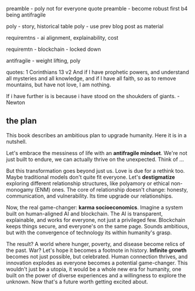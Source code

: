 preamble - poly not for everyone quote
preamble - become robust first b4 being antifragile

poly - story, historical table 
poly - use prev blog post as material


requiremtns - ai alignment, explainability, cost

requiremtn - blockchain - locked down

antifragile - weight lifting, poly

quotes:
1 Corinthians 13 v2
And if I have prophetic powers, and understand all mysteries and all knowledge, and if I have all faith, so as to remove mountains, but have not love, I am nothing.



If i have further is is because i have stood on the shoukders of giants. - Newton


## the plan
This book describes an ambitious plan to upgrade humanity. Here it is in a nutshell.

Let's embrace the messiness of life with an **antifragile mindset**. We're not just built to endure, we can actually thrive on the unexpected.  Think of ...

But this transformation goes beyond just us. Love is due for a rethink too. Maybe traditional models don't quite fit everyone. Let's **destigmatize** exploring different relationship structures, like polyamory or ethical non-monogamy (ENM) ones. The core of relationship doesn't change: honesty, communication, and vulnerability. Its time upgrade our relationships.

Now, the real game-changer: **karma socioeconomics**. Imagine a system built on human-aligned AI and blockchain. The AI is transparent, explainable, and works for everyone, not just a privileged few. Blockchain keeps things secure, and everyone's on the same page. Sounds ambitious, but with the convergence of technology its within humanity's grasp.

The result? A world where hunger, poverty, and disease become relics of the past.  War? Let's hope it becomes a footnote in history.  **Infinite growth** becomes not just possible, but celebrated. Human connection thrives, and innovation explodes as everyone becomes a potential game-changer. This wouldn't just be a utopia, it would be a whole new era for humanity, one built on the power of diverse experiences and a willingness to explore the unknown. Now that's a future worth getting excited about. 


